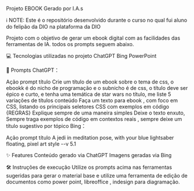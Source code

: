 Projeto EBOOK Gerado por I.A.s

ℹ️ NOTE: Este é o repositório desenvolvido durante o curso no qual fui aluno do felipão da DIO na  plataforma da DIO

Projeto com o objetivo de gerar um ebook digital com as facilidades das ferramentas de IA. todos os prompts seguem abaixo.


💻 Tecnologias utilizadas no projeto
ChatGPT
Bing
PowerPoint

🧠 Prompts
ChatGPT：

Ação	prompt
título	Crie um título de um ebook sobre o tema de css, o ebookk é do nicho de programação e o subnicho é de css, o título deve ser épico e curto, e tenha uma temática de star wars no título, me liste 5 variações de títulos
conteúdo	Faça um texto para ebook , com foco em CSS, listando os principais seletores CSS com exemplos em código {REGRAS} Explique sempre de uma maneira simples Deixe o texto enxuto, Sempre traga exemplos de código em contextos reais , sempre deixe um título sugestivo por tópico
Bing：

Ação	prompt
título	A jedi in meditation pose, with your blue lightsaber floating, pixel art style --v 5.1

✨ Features
Conteúdo gerado via ChatGPT
Imagens geradas via Bing


🛠️ Instruções de execução
Utilize os prompts acima nas ferramentas sugeridas para gerar o material base e utilize uma ferramenta de edição de documentos como power point, libreoffice , indesign para diagramação.
